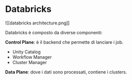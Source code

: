 # Databricks

![[databricks architecture.png]]

Databricks è composto da diverse componenti:

**Control Plane**: è il backend che permette di lanciare i job.
  - Unity Catalog
  - Workflow Manager
  - Cluster Manager

**Data Plane**: dove i dati sono processati, contiene i clusters.